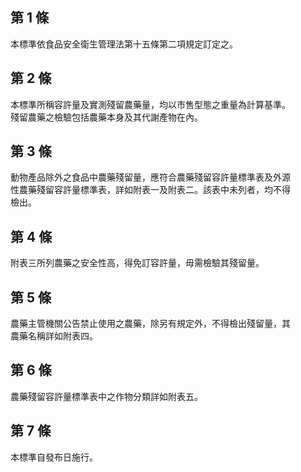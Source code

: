 第 1 條
-------
本標準依食品安全衛生管理法第十五條第二項規定訂定之。

第 2 條
-------
本標準所稱容許量及實測殘留農藥量，均以市售型態之重量為計算基準。  
殘留農藥之檢驗包括農藥本身及其代謝產物在內。

第 3 條
-------
動物產品除外之食品中農藥殘留量，應符合農藥殘留容許量標準表及外源  
性農藥殘留容許量標準表，詳如附表一及附表二。該表中未列者，均不得  
檢出。

第 4 條
-------
附表三所列農藥之安全性高，得免訂容許量，毋需檢驗其殘留量。

第 5 條
-------
農藥主管機關公告禁止使用之農藥，除另有規定外，不得檢出殘留量，其  
農藥名稱詳如附表四。

第 6 條
-------
農藥殘留容許量標準表中之作物分類詳如附表五。

第 7 條
-------
本標準自發布日施行。

